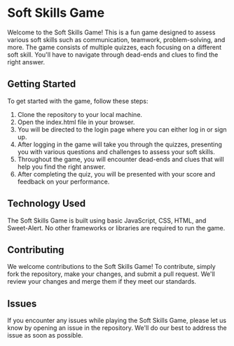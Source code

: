 # Soft Skills Game

Welcome to the Soft Skills Game! This is a fun game designed to assess various soft skills such as communication, teamwork, problem-solving, and more. The game consists of multiple quizzes, each focusing on a different soft skill. You'll have to navigate through dead-ends and clues to find the right answer.

## Getting Started

To get started with the game, follow these steps:

1. Clone the repository to your local machine.
2. Open the index.html file in your browser.
3. You will be directed to the login page where you can either log in or sign up.
4. After logging in the game will take you through the quizzes, presenting you with various questions and challenges to assess your soft skills.
5. Throughout the game, you will encounter dead-ends and clues that will help you find the right answer.
6. After completing the quiz, you will be presented with your score and feedback on your performance.

## Technology Used

The Soft Skills Game is built using basic JavaScript, CSS, HTML, and Sweet-Alert. No other frameworks or libraries are required to run the game.

## Contributing

We welcome contributions to the Soft Skills Game! To contribute, simply fork the repository, make your changes, and submit a pull request. We'll review your changes and merge them if they meet our standards.

## Issues

If you encounter any issues while playing the Soft Skills Game, please let us know by opening an issue in the repository. We'll do our best to address the issue as soon as possible.
